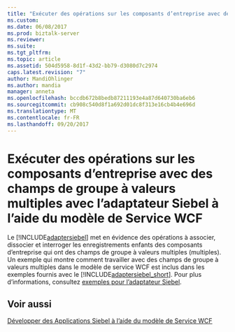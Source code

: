 ```yaml
---
title: "Exécuter des opérations sur les composants d’entreprise avec des champs de groupe à valeurs multiples avec l’adaptateur Siebel à l’aide du modèle de Service WCF | Documents Microsoft"
ms.custom: 
ms.date: 06/08/2017
ms.prod: biztalk-server
ms.reviewer: 
ms.suite: 
ms.tgt_pltfrm: 
ms.topic: article
ms.assetid: 504d5958-8d1f-43d2-bb79-d3080d7c2974
caps.latest.revision: "7"
author: MandiOhlinger
ms.author: mandia
manager: anneta
ms.openlocfilehash: bccdb672b8bedb87211193e4a87d640730ba6eb6
ms.sourcegitcommit: cb908c540d8f1a692d01dc8f313e16cb4b4e696d
ms.translationtype: MT
ms.contentlocale: fr-FR
ms.lasthandoff: 09/20/2017
---
```

# <a name="run-operations-on-business-components-with-mvg-fields-with-the-siebel-adapter-using-the-wcf-service-model"></a>Exécuter des opérations sur les composants d’entreprise avec des champs de groupe à valeurs multiples avec l’adaptateur Siebel à l’aide du modèle de Service WCF
Le [!INCLUDE[adaptersiebel](../../includes/adaptersiebel-md.md)] met en évidence des opérations à associer, dissocier et interroger les enregistrements enfants des composants d’entreprise qui ont des champs de groupe à valeurs multiples (multiples). Un exemple qui montre comment travailler avec des champs de groupe à valeurs multiples dans le modèle de service WCF est inclus dans les exemples fournis avec le [!INCLUDE[adaptersiebel_short](../../includes/adaptersiebel-short-md.md)]. Pour plus d’informations, consultez [exemples pour l’adaptateur Siebel](../../adapters-and-accelerators/adapter-siebel/samples-for-the-siebel-adapter.md).  
  
## <a name="see-also"></a>Voir aussi  
 [Développer des Applications Siebel à l’aide du modèle de Service WCF](../../adapters-and-accelerators/adapter-siebel/develop-siebel-applications-using-the-wcf-service-model.md)